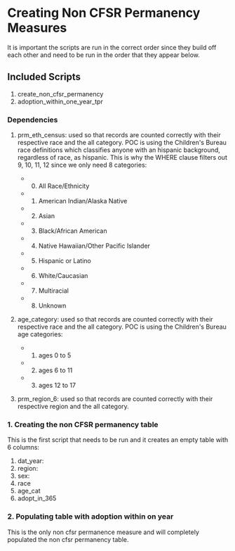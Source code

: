 # Creating Non CFSR Permanency Measures
    
It is important the scripts are run in the correct order since they build off each other and need to be run in the order that they appear below.

## Included Scripts
    
1. create_non_cfsr_permanency
2. adoption_within_one_year_tpr

### Dependencies

1. prm_eth_census: used so that records are counted correctly with their respective race and the all category. POC is using the Children's Bureau race definitions which classifies anyone with an hispanic background, regardless of race, as hispanic. This is why the WHERE clause filters out 9, 10, 11, 12 since we only need 8 categories:

    - 0. All Race/Ethnicity
    - 1. American Indian/Alaska Native
    - 2. Asian
    - 3. Black/African American
    - 4. Native Hawaiian/Other Pacific Islander
    - 5. Hispanic or Latino
    - 6. White/Caucasian
    - 7. Multiracial
    - 8. Unknown

2. age_category: used so that records are counted correctly with their respective race and the all category. POC is using the Children's Bureau age categories:

    - 1. ages 0 to 5
    - 2. ages 6 to 11
    - 3. ages 12 to 17

3. prm_region_6: used so that records are counted correctly with their respective region and the all category.

### 1. Creating the non CFSR permanency table

This is the first script that needs to be run and it creates an empty table with 6 columns:

1. dat_year: 
2. region: 
3. sex: 
4. race
5. age_cat
6. adopt_in_365

### 2. Populating table with adoption within on year

This is the only non cfsr permanence measure and will completely populated the non cfsr permanency table.



